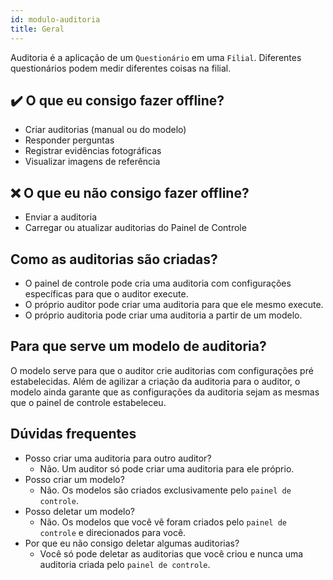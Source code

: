 ```yaml
---
id: modulo-auditoria
title: Geral
---
```


Auditoria é a aplicação de um `Questionário` em uma `Filial`. Diferentes questionários podem medir diferentes coisas na filial.

## ✔️ O que eu consigo fazer offline?

- Criar auditorias (manual ou do modelo)
- Responder perguntas
- Registrar evidências fotográficas
- Visualizar imagens de referência

## ❌ O que eu não consigo fazer offline?

- Enviar a auditoria
- Carregar ou atualizar auditorias do Painel de Controle

## Como as auditorias são criadas?
- O painel de controle pode cria uma auditoria com configurações específicas para que o auditor execute.
- O próprio auditor pode criar uma auditoria para que ele mesmo execute.
- O próprio auditoria pode criar uma auditoria a partir de um modelo.

## Para que serve um modelo de auditoria?
O modelo serve para que o auditor crie auditorias com configurações pré estabelecidas. Além de agilizar a criação da auditoria para o auditor, o modelo ainda 
garante que as configurações da auditoria sejam as mesmas que o painel de controle estabeleceu.

## Dúvidas frequentes
- Posso criar uma auditoria para outro auditor?
    - Não. Um auditor só pode criar uma auditoria para ele próprio.
- Posso criar um modelo?
    - Não. Os modelos são criados exclusivamente pelo `painel de controle`.
- Posso deletar um modelo?
    - Não. Os modelos que você vê foram criados pelo `painel de controle` e direcionados para você.
- Por que eu não consigo deletar algumas auditorias?
    - Você só pode deletar as auditorias que você criou e nunca uma auditoria criada pelo `painel de controle`. 